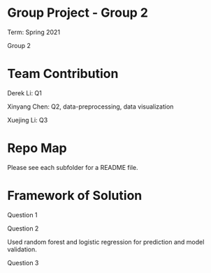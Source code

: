 # Group Project - Group 2

Term: Spring 2021

Group 2
# Team Contribution

Derek Li: Q1


Xinyang Chen: Q2, data-preprocessing, data visualization 


Xuejing Li: Q3 


# Repo Map

Please see each subfolder for a README file.


# Framework of Solution
Question 1 


Question 2


Used random forest and logistic regression for prediction and model validation. 


Question 3 

